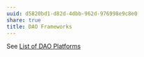 ```yaml
---
uuid: d5820bd1-d82d-4dbb-962d-976998e9c8e0
share: true
title: DAO Frameworks
---
```

See [List of DAO Platforms](/d41ecdc9-4b6e-4ee7-a402-e8f8592cd696)